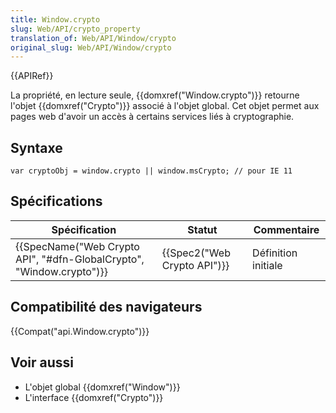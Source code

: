 ```yaml
---
title: Window.crypto
slug: Web/API/crypto_property
translation_of: Web/API/Window/crypto
original_slug: Web/API/Window/crypto
---
```

{{APIRef}}

La propriété, en lecture seule, {{domxref("Window.crypto")}} retourne l'objet {{domxref("Crypto")}}  associé à l'objet global. Cet objet permet aux pages web d'avoir un accès à certains services liés à cryptographie.

## Syntaxe

    var cryptoObj = window.crypto || window.msCrypto; // pour IE 11

## Spécifications

| Spécification                                                                                | Statut                               | Commentaire         |
| -------------------------------------------------------------------------------------------- | ------------------------------------ | ------------------- |
| {{SpecName("Web Crypto API", "#dfn-GlobalCrypto", "Window.crypto")}} | {{Spec2("Web Crypto API")}} | Définition initiale |

## Compatibilité des navigateurs

{{Compat("api.Window.crypto")}}

## Voir aussi

- L'objet global {{domxref("Window")}}
- L'interface {{domxref("Crypto")}}
